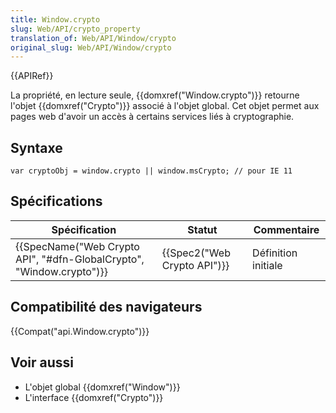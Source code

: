 ```yaml
---
title: Window.crypto
slug: Web/API/crypto_property
translation_of: Web/API/Window/crypto
original_slug: Web/API/Window/crypto
---
```

{{APIRef}}

La propriété, en lecture seule, {{domxref("Window.crypto")}} retourne l'objet {{domxref("Crypto")}}  associé à l'objet global. Cet objet permet aux pages web d'avoir un accès à certains services liés à cryptographie.

## Syntaxe

    var cryptoObj = window.crypto || window.msCrypto; // pour IE 11

## Spécifications

| Spécification                                                                                | Statut                               | Commentaire         |
| -------------------------------------------------------------------------------------------- | ------------------------------------ | ------------------- |
| {{SpecName("Web Crypto API", "#dfn-GlobalCrypto", "Window.crypto")}} | {{Spec2("Web Crypto API")}} | Définition initiale |

## Compatibilité des navigateurs

{{Compat("api.Window.crypto")}}

## Voir aussi

- L'objet global {{domxref("Window")}}
- L'interface {{domxref("Crypto")}}
